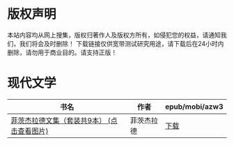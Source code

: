 # 版权声明

本站内容均从网上搜集，版权归著作人及版权方所有，如侵犯您的权益，请通知我们，我们将会及时删除！ 下载链接仅供宽带测试研究用途，请下载后在24小时内删除，请勿用于商业目的。请支持正版！

# 现代文学

| 书名 | 作者 | epub/mobi/azw3 |
| --- | --- | --- |
| [菲茨杰拉德文集（套装共9本） (点击查看图片)](https://www.dushupai.com/attachment/2024/06/02/1cd0d9e84903eff3.jpg) | 菲茨杰拉德 | [下载](https://url89.ctfile.com/f/31084289-1357010659-835d89?p=8866) |
